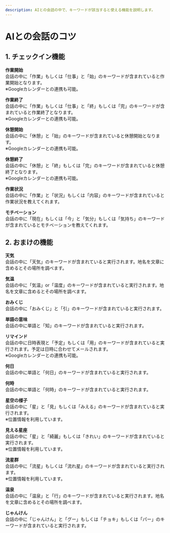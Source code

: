 ```yaml
---
description: AIとの会話の中で、キーワードが該当すると使える機能を説明します。
---
```


# AIとの会話のコツ

## 1. **チェックイン機能**

**作業開始**\
会話の中に「作業」もしくは「仕事」と「始」のキーワードが含まれていると作業開始となります。\
※Googleカレンダーとの連携も可能。

**作業終了**\
会話の中に「作業」もしくは「仕事」と「終」もしくは「完」のキーワードが含まれていると作業終了となります。\
※Googleカレンダーとの連携も可能。

**休憩開始**\
会話の中に「休憩」と「始」のキーワードが含まれていると休憩開始となります。\
※Googleカレンダーとの連携も可能。

**休憩終了**\
会話の中に「休憩」と「終」もしくは「完」のキーワードが含まれていると休憩終了となります。\
※Googleカレンダーとの連携も可能。

**作業状況**\
会話の中に「作業」と「状況」もしくは「内容」のキーワードが含まれていると作業状況を教えてくれます。

**モチベーション**\
会話の中に「現在」もしくは「今」と「気分」もしくは「気持ち」のキーワードが含まれているとモチベーションを教えてくれます。

## **2. おまけの機能**

**天気**\
会話の中に「天気」のキーワードが含まれていると実行されます。地名を文章に含めるとその場所を調べます。

**気温**\
会話の中に「気温」or「温度」のキーワードが含まれていると実行されます。地名を文章に含めるとその場所を調べます。

**おみくじ**\
会話の中に「おみくじ」と「引」のキーワードが含まれていると実行されます。

**単語の意味**\
会話の中に単語と「知」のキーワードが含まれていると実行されます。

**リマインド**\
会話の中に日時表現と「予定」もしくは「用」のキーワードが含まれていると実行されます。予定は日時に合わせてメールされます。\
※Googleカレンダーとの連携も可能。

**何日**\
会話の中に単語と「何日」のキーワードが含まれていると実行されます。

**何時**\
会話の中に単語と「何時」のキーワードが含まれていると実行されます。

**星空の様子**\
会話の中に「星」と「見」もしくは「みえる」のキーワードが含まれていると実行されます。\
※位置情報を利用しています。

**見える星座**\
会話の中に「星」と「綺麗」もしくは「きれい」のキーワードが含まれていると実行されます。\
※位置情報を利用しています。

**流星群**\
会話の中に「流星」もしくは「流れ星」のキーワードが含まれていると実行されます。\
※位置情報を利用しています。

**温泉**\
会話の中に「温泉」と「行」のキーワードが含まれていると実行されます。地名を文章に含めるとその場所を調べます。

**じゃんけん**\
会話の中に「じゃんけん」と「グー」もしくは「チョキ」もしくは「パー」のキーワードが含まれていると実行されます。
